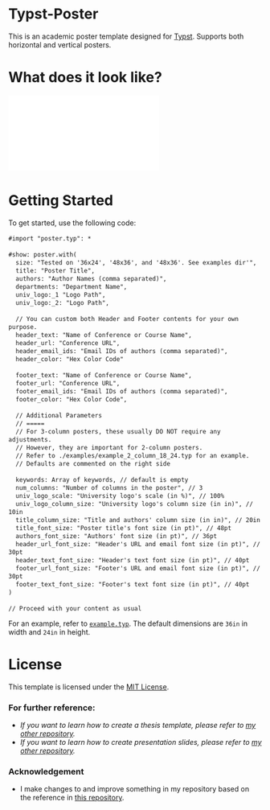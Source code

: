 # Typst-Poster

This is an academic poster template designed for [Typst](https://github.com/typst/typst). Supports both horizontal and vertical posters.

# What does it look like?

![Example of a horizotal poster](./examples/example.pdf)

# Getting Started

To get started, use the following code:

```typ
#import "poster.typ": *

#show: poster.with(
  size: "Tested on '36x24', '48x36', and '48x36'. See examples dir'",
  title: "Poster Title",
  authors: "Author Names (comma separated)",
  departments: "Department Name",
  univ_logo:_1 "Logo Path",
  univ_logo:_2: "Logo Path",

  // You can custom both Header and Footer contents for your own purpose.
  header_text: "Name of Conference or Course Name",
  header_url: "Conference URL",
  header_email_ids: "Email IDs of authors (comma separated)",
  header_color: "Hex Color Code"

  footer_text: "Name of Conference or Course Name",
  footer_url: "Conference URL",
  footer_email_ids: "Email IDs of authors (comma separated)",
  footer_color: "Hex Color Code",

  // Additional Parameters
  // =====
  // For 3-column posters, these usually DO NOT require any adjustments.
  // However, they are important for 2-column posters.
  // Refer to ./examples/example_2_column_18_24.typ for an example.
  // Defaults are commented on the right side

  keywords: Array of keywords, // default is empty
  num_columns: "Number of columns in the poster", // 3
  univ_logo_scale: "University logo's scale (in %)", // 100%
  univ_logo_column_size: "University logo's column size (in in)", // 10in
  title_column_size: "Title and authors' column size (in in)", // 20in
  title_font_size: "Poster title's font size (in pt)", // 48pt
  authors_font_size: "Authors' font size (in pt)", // 36pt
  header_url_font_size: "Header's URL and email font size (in pt)", // 30pt
  header_text_font_size: "Header's text font size (in pt)", // 40pt
  footer_url_font_size: "Footer's URL and email font size (in pt)", // 30pt
  footer_text_font_size: "Footer's text font size (in pt)", // 40pt
)

// Proceed with your content as usual
```

For an example, refer to [`example.typ`](https://github.com/linhduongtuan/VNUHCM-typst-poster/blob/master/examples/example.typ). The default dimensions are `36in` in width and `24in` in height.


# License

This template is licensed under the [MIT License](https://github.com/linhduongtuan/VNUHCM-typst-poster/blob/master/LICENSE).

### For further reference:
- *If you want to learn how to create a thesis template, please refer to [my other repository](https://github.com/linhduongtuan/BKHN-Thesis_template_typst).*
- *If you want to learn how to create presentation slides, please refer to [my other repository](https://github.com/linhduongtuan/DTU-typst-presentation).*

### Acknowledgement
- I make changes to and improve something in my repository based on the reference in [this repository](https://github.com/pncnmnp/typst-poster).
